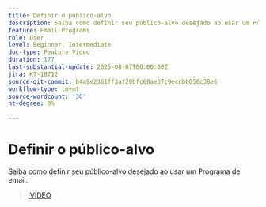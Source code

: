 ```yaml
---
title: Definir o público-alvo
description: Saiba como definir seu público-alvo desejado ao usar um Programa de email.
feature: Email Programs
role: User
level: Beginner, Intermediate
doc-type: Feature Video
duration: 177
last-substantial-update: 2025-08-07T00:00:00Z
jira: KT-18712
source-git-commit: b4a9e2361ff3af20bfc68ae37c9ecdbb056c38e6
workflow-type: tm+mt
source-wordcount: '30'
ht-degree: 0%

---
```



# Definir o público-alvo

Saiba como definir seu público-alvo desejado ao usar um Programa de email.

>[!VIDEO](https://video.tv.adobe.com/v/3470633/?learn=on&enablevpops)
